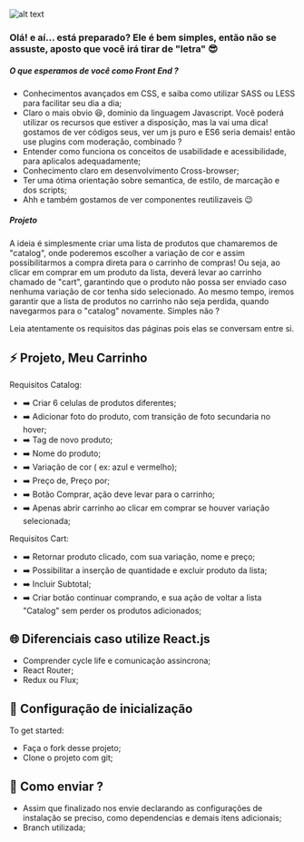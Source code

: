 
![alt text](https://projetual.com.br/site-novo/wp-content/themes/projetual/assets/img/logo-projetual-vert.png)


### Olá! e aí... está preparado? Ele é bem simples, então não se assuste, aposto que você irá tirar de "letra" 😎

##### O que esperamos de você como Front End ?
  - Conhecimentos avançados em CSS, e saiba como utilizar SASS ou LESS para facilitar seu dia a dia;
  - Claro o mais obvio 😆, dominio da linguagem Javascript. Você poderá utilizar os recursos que estiver a disposição, mas la vai uma dica! gostamos de ver códigos seus, ver um js puro e ES6 seria demais! então use plugins com moderação, combinado ?
  - Entender como funciona os conceitos de usabilidade e acessibilidade, para aplicalos adequadamente;
  - Conhecimento claro em desenvolvimento Cross-browser;
  - Ter uma ótima orientação sobre semantica, de estilo, de marcação e dos scripts;
  - Ahh e também gostamos de ver componentes reutilizaveis 😉

##### Projeto
 A ideia é simplesmente criar uma lista de produtos que chamaremos de "catalog", onde poderemos escolher a variação de cor e assim possibilitarmos a compra direta para o carrinho de compras!
 Ou seja, ao clicar em comprar em um produto da lista, deverá levar ao carrinho chamado de "cart", garantindo que o produto não possa ser enviado caso nenhuma variação de cor tenha sido selecionado. Ao mesmo tempo, iremos garantir que a lista de produtos no carrinho não seja perdida, quando navegarmos para o "catalog" novamente. Simples não ?

 Leia atentamente os requisitos das páginas pois elas se conversam entre si.

## ⚡️ Projeto, Meu Carrinho

Requisitos Catalog:
* ➡️ Criar 6 celulas de produtos diferentes;
* ➡️ Adicionar foto do produto, com transição de foto secundaria no hover;
* ➡️ Tag de novo produto;
* ➡️ Nome do produto;
* ➡️ Variação de cor ( ex: azul e vermelho);
* ➡️ Preço de, Preço por;
* ➡️ Botão Comprar, ação deve levar para o carrinho;
* ➡️ Apenas abrir carrinho ao clicar em comprar se houver variação selecionada;

Requisitos Cart:
* ➡️ Retornar produto clicado, com sua variação, nome e preço;
* ➡️ Possibilitar a inserção de quantidade e excluir produto da lista;
* ➡️ Incluir Subtotal;
* ➡️ Criar botão continuar comprando, e sua ação de voltar a lista "Catalog" sem perder os produtos adicionados;


## 🌐 Diferenciais caso utilize React.js
- Comprender cycle life e comunicação assincrona;
- React Router;
- Redux ou Flux;


## 🔑 Configuração de inicialização

To get started:

* Faça o fork desse projeto;
* Clone o projeto com git;


## 💪 Como enviar ?
* Assim que finalizado nos envie declarando as configurações de instalação se preciso, como dependencias e demais itens adicionais;
* Branch utilizada;

